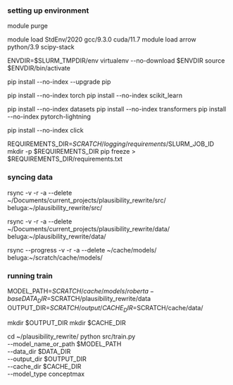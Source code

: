
### setting up environment

module purge

module load StdEnv/2020  gcc/9.3.0  cuda/11.7
module load arrow python/3.9 scipy-stack

ENVDIR=$SLURM_TMPDIR/env
virtualenv --no-download $ENVDIR
source $ENVDIR/bin/activate

pip install --no-index --upgrade pip

pip install --no-index torch
pip install --no-index scikit_learn

pip install --no-index datasets
pip install --no-index transformers
pip install --no-index pytorch-lightning

pip install --no-index click

REQUIREMENTS_DIR=$SCRATCH/logging/requirements/$SLURM_JOB_ID
mkdir -p $REQUIREMENTS_DIR
pip freeze > $REQUIREMENTS_DIR/requirements.txt

### syncing data

rsync -v -r -a --delete ~/Documents/current_projects/plausibility_rewrite/src/ beluga:~/plausibility_rewrite/src/

rsync -v -r -a --delete ~/Documents/current_projects/plausibility_rewrite/data/ beluga:~/plausibility_rewrite/data/

rsync --progress -v -r -a --delete ~/cache/models/ beluga:~/scratch/cache/models/

### running train

<!-- TRANSFORMERS_CACHE=$SCRATCH/cache/transformers/
mkdir -p $TRANSFORMERS_CACHE -->
<!-- rm -rf $CACHE_DIR/* -->

MODEL_PATH=$SCRATCH/cache/models/roberta-base
DATA_DIR=$SCRATCH/plausibility_rewrite/data
OUTPUT_DIR=$SCRATCH/output/
CACHE_DIR=$SCRATCH/cache/data/

mkdir $OUTPUT_DIR
mkdir $CACHE_DIR



cd ~/plausibility_rewrite/
python src/train.py \
    --model_name_or_path $MODEL_PATH \
    --data_dir $DATA_DIR \
    --output_dir $OUTPUT_DIR \
    --cache_dir $CACHE_DIR \
    --model_type conceptmax
